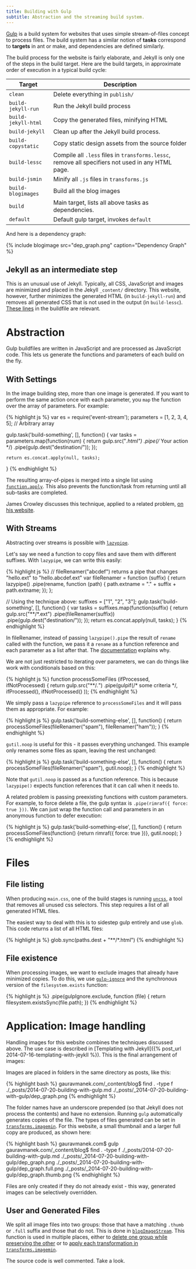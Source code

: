 ```yaml
---
title: Building with Gulp
subtitle: Abstraction and the streaming build system.
---
```


[Gulp](http://gulpjs.com/) is a build system for websites that uses simple stream-of-files concept to process files. The build system has a similar notion of __tasks__ correspond to __targets__ in ant or make, and dependencies are defined similarly.

The build process for the website is fairly elaborate, and Jekyll is only one of the steps in the build target. Here are the build targets, in approximate order of execution in a typical build cycle:

__Target__         | __Description__
------------------ | ---------------
`clean`            | Delete everything in `publish/`
`build-jekyll-run` | Run the Jekyll build process
`build-jekyll-html`| Copy the generated files, minifying HTML
`build-jekyll`     | Clean up after the Jekyll build process.
`build-copystatic` | Copy static design assets from the source folder
`build-lessc`      | Compile all `.less` files in `transforms.lessc`, remove all specifiers not used in any HTML page.
`build-jsmin`      | Minify all `.js` files in `transforms.js`
`build-blogimages` | Build all the blog images
`build`            | Main target, lists all above tasks as dependencies.
`default`          | Default gulp target, invokes `default`


And here is a dependency graph:

{% include blogimage src="dep_graph.png" caption="Dependency Graph" %}

## Jekyll as an intermediate step

This is an unusual use of Jekyll. Typically, all CSS, JavaScript and images are minimized and placed in the Jekyll `_content/` directory. This website, however, further minimizes the generated HTML (in `build-jekyll-run`) and removes all generated CSS that is not used in the output (in `build-lessc`). [These lines](https://github.com/gauravmm/gauravmanek.com/blob/5303c881ea3365f1e11fb6b9a29181bfb49870c3/gulpfile.js#L71-L89) in the buildfile are relevant.

# Abstraction

Gulp buildfiles are written in JavaScript and are processed as JavaScript code. This lets us generate the functions and parameters of each build on the fly.

## With Settings

In the image building step, more than one image is generated. If you want to perform the same action once with each parameter, you `map` the function over the array of parameters. For example:

{% highlight js %}
var es = require('event-stream');
parameters = [1, 2, 3, 4, 5]; // Arbitrary array

gulp.task('build-something', [], function() {
	var tasks = parameters.map(function(num) {
		return gulp.src("*.html")
			.pipe(/* Your action */)
			.pipe(gulp.dest("destination/"));
	});

	return es.concat.apply(null, tasks);
}
{% endhighlight %}

The resulting array-of-pipes is merged into a single list using [`function.apply`](https://developer.mozilla.org/en-US/docs/Web/JavaScript/Reference/Global_Objects/Function/apply). This also prevents the function/task from returning until all sub-tasks are completed.

James Crowley discusses this technique, applied to a related problem, [on his website](http://www.jamescrowley.co.uk/2014/02/17/using-gulp-packaging-files-by-folder/).

## With Streams

Abstracting over streams is possible with [`lazypipe`](https://www.npmjs.org/package/lazypipe).

Let's say we need a function to copy files and save them with different suffixes. With `lazypipe`, we can write this easily:

{% highlight js %}
// fileRenamer("abcdef") returns a pipe that changes "hello.ext" to "hello.abcdef.ext"
var fileRenamer = function (suffix) {
	return lazypipe()
		.pipe(rename, function (path) {
				path.extname = "." + suffix + path.extname;
			});
};

// Using the technique above:
suffixes = ["1", "2", "3"];
gulp.task('build-something', [], function() {
	var tasks = suffixes.map(function(suffix) {
		return gulp.src("**/*.ext")
			.pipe(fileRenamer(suffix))
			.pipe(gulp.dest("destination/"));
	});
	return es.concat.apply(null, tasks);
}
{% endhighlight %}

In fileRenamer, instead of passing `lazypipe().pipe` the result of `rename` called with the function, we pass it a `rename` as a function reference and each parameter as a list after that. The [documentation](https://www.npmjs.org/package/lazypipe) explains why.

We are not just restricted to iterating over parameters, we can do things like work with conditionals based on this:

{% highlight js %}
function processSomeFiles (ifProcessed, ifNotProcessed) {
	return gulp.src("**/*.*")
		.pipe(gulpif(/* some criteria */,
				ifProcessed(),
				ifNotProcessed()
			));
{% endhighlight %}

We simply pass a `lazypipe` reference to `processSomeFiles` and it will pass them as appropriate. For example:

{% highlight js %}
gulp.task('build-something-else', [], function() {
	return processSomeFiles(fileRenamer("spam"), fileRenamer("ham"));
}
{% endhighlight %}

`gutil.noop` is useful for this - it passes everything unchanged. This example only renames some files as spam, leaving the rest unchanged:

{% highlight js %}
gulp.task('build-something-else', [], function() {
	return processSomeFiles(fileRenamer("spam"), gutil.noop);
}
{% endhighlight %}

Note that `gutil.noop` is passed as a function reference. This is because `lazypipe()` expects function references that it can call when it needs to.

A related problem is passing preexisting functions with custom parameters. For example, to force delete a file, the gulp syntax is `.pipe(rimraf({ force: true }))`. We can just wrap the function call and parameters in an anonymous function to defer execution:

{% highlight js %}
gulp.task('build-something-else', [], function() {
	return processSomeFiles(function() {return rimraf({ force: true })}, gutil.noop);
}
{% endhighlight %}

# Files

## File listing

When producing `main.css`, one of the build stages is running [`uncss`](https://github.com/giakki/uncss), a tool that removes all unused css selectors. This step requires a list of all generated HTML files.

The easiest way to deal with this is to sidestep gulp entirely and use `glob`. This code returns a list of all HTML files:

{% highlight js %}
glob.sync(paths.dest + "**/*.html")
{% endhighlight %}

## File existence

When processing images, we want to exclude images that already have minimized copies. To do this, we use [`gulp-ignore`](https://www.npmjs.org/package/gulp-ignore) and the synchronous version of the `filesystem.exists` function:

{% highlight js %}
.pipe(gulpIgnore.exclude, function (file) {
		return filesystem.existsSync(file.path);
	})
{% endhighlight %}


# Application: Image handling

Handling images for this website combines the techniques discussed above. The use case is described in [Templating with Jekyll]({% post_url 2014-07-16-templating-with-jeykll %}). This is the final arrangement of images:

Images are placed in folders in the same directory as posts, like this:

{% highlight bash %}
gauravmanek.com/_content/blog$ find . -type f
./_posts/2014-07-20-building-with-gulp.md
./_posts/_2014-07-20-building-with-gulp/dep_graph.png
{% endhighlight %}

The folder names have an underscore prepended (so that Jekyll does not process the contents) and have no extension. Running `gulp` automatically generates copies of the file. The types of files generated can be set in [`transforms.imagemin`](https://github.com/gauravmm/gauravmanek.com/blob/5303c881ea3365f1e11fb6b9a29181bfb49870c3/gulpfile.js#L47). For this website, a small thumbnail and a larger full copy are produced, as shown here:

{% highlight bash %}
gauravmanek.com$ gulp
gauravmanek.com/_content/blog$ find . -type f
./_posts/2014-07-20-building-with-gulp.md
./_posts/_2014-07-20-building-with-gulp/dep_graph.png
./_posts/_2014-07-20-building-with-gulp/dep_graph.full.png
./_posts/_2014-07-20-building-with-gulp/dep_graph.thumb.png
{% endhighlight %}

Files are only created if they do not already exist - this way, generated images can be selectively overridden.

## User and Generated Files

We split all image files into two groups: those that have a matching `.thumb` or `.full` suffix and those that do not. This is done in [`blogImageStream`](https://github.com/gauravmm/gauravmanek.com/blob/5303c881ea3365f1e11fb6b9a29181bfb49870c3/gulpfile.js#L153-L159). This function is used in multiple places, either to [delete one group while preserving the other](https://github.com/gauravmm/gauravmanek.com/blob/5303c881ea3365f1e11fb6b9a29181bfb49870c3/gulpfile.js#L198-L204) or to [apply each transformation in `transforms.imagemin`](https://github.com/gauravmm/gauravmanek.com/blob/5303c881ea3365f1e11fb6b9a29181bfb49870c3/gulpfile.js#L164-L166).

The source code is well commented. Take a look.
